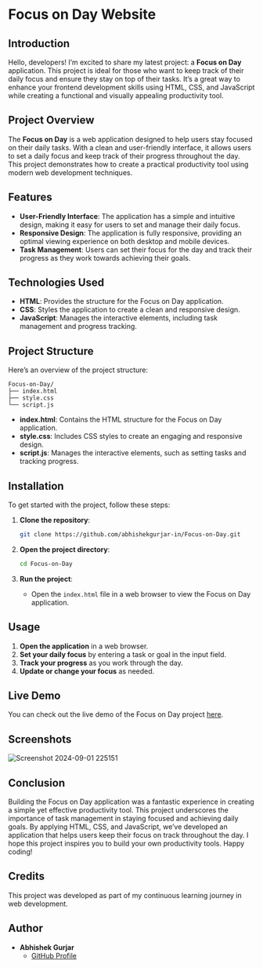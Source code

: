 
# Focus on Day Website
## Introduction

Hello, developers! I’m excited to share my latest project: a **Focus on Day** application. This project is ideal for those who want to keep track of their daily focus and ensure they stay on top of their tasks. It’s a great way to enhance your frontend development skills using HTML, CSS, and JavaScript while creating a functional and visually appealing productivity tool.

## Project Overview

The **Focus on Day** is a web application designed to help users stay focused on their daily tasks. With a clean and user-friendly interface, it allows users to set a daily focus and keep track of their progress throughout the day. This project demonstrates how to create a practical productivity tool using modern web development techniques.

## Features

- **User-Friendly Interface**: The application has a simple and intuitive design, making it easy for users to set and manage their daily focus.
- **Responsive Design**: The application is fully responsive, providing an optimal viewing experience on both desktop and mobile devices.
- **Task Management**: Users can set their focus for the day and track their progress as they work towards achieving their goals.

## Technologies Used

- **HTML**: Provides the structure for the Focus on Day application.
- **CSS**: Styles the application to create a clean and responsive design.
- **JavaScript**: Manages the interactive elements, including task management and progress tracking.


## Project Structure

Here’s an overview of the project structure:

```
Focus-on-Day/
├── index.html
├── style.css
└── script.js
```

- **index.html**: Contains the HTML structure for the Focus on Day application.
- **style.css**: Includes CSS styles to create an engaging and responsive design.
- **script.js**: Manages the interactive elements, such as setting tasks and tracking progress.

## Installation

To get started with the project, follow these steps:

1. **Clone the repository**:
    ```bash
    git clone https://github.com/abhishekgurjar-in/Focus-on-Day.git
    ```

2. **Open the project directory**:
    ```bash
    cd Focus-on-Day
    ```

3. **Run the project**:
    - Open the `index.html` file in a web browser to view the Focus on Day application.

## Usage

1. **Open the application** in a web browser.
2. **Set your daily focus** by entering a task or goal in the input field.
3. **Track your progress** as you work through the day.
4. **Update or change your focus** as needed.


## Live Demo

You can check out the live demo of the Focus on Day project [here](https://abhishekgurjar-in.github.io/Focus-on-Day/).

## Screenshots
![Screenshot 2024-09-01 225151](https://github.com/user-attachments/assets/6f3f5c20-6a1c-41e2-916c-2efa75e16ebc)

## Conclusion

Building the Focus on Day application was a fantastic experience in creating a simple yet effective productivity tool. This project underscores the importance of task management in staying focused and achieving daily goals. By applying HTML, CSS, and JavaScript, we’ve developed an application that helps users keep their focus on track throughout the day. I hope this project inspires you to build your own productivity tools. Happy coding!

## Credits

This project was developed as part of my continuous learning journey in web development.

## Author

- **Abhishek Gurjar**
  - [GitHub Profile](https://github.com/abhishekgurjar-in)


